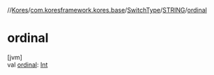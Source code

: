 //[Kores](../../../../index.md)/[com.koresframework.kores.base](../../index.md)/[SwitchType](../index.md)/[STRING](index.md)/[ordinal](ordinal.md)

# ordinal

[jvm]\
val [ordinal](ordinal.md): [Int](https://kotlinlang.org/api/latest/jvm/stdlib/kotlin/-int/index.html)
